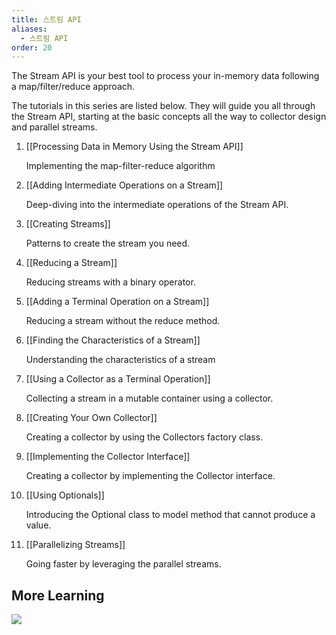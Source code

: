 ```yaml
---
title: 스트림 API
aliases:
  - 스트림 API
order: 20
---
```

The Stream API is your best tool to process your in-memory data following a map/filter/reduce approach.

The tutorials in this series are listed below. They will guide you all through the Stream API, starting at the basic concepts all the way to collector design and parallel streams.

  

1. [[Processing Data in Memory Using the Stream API]]  
    
    Implementing the map-filter-reduce algorithm
    
2. [[Adding Intermediate Operations on a Stream]]  
    
    Deep-diving into the intermediate operations of the Stream API.
    
3. [[Creating Streams]]  
    
    Patterns to create the stream you need.
    
4. [[Reducing a Stream]]  
    
    Reducing streams with a binary operator.
    
5. [[Adding a Terminal Operation on a Stream]]  
    
    Reducing a stream without the reduce method.
    
6. [[Finding the Characteristics of a Stream]]  
    
    Understanding the characteristics of a stream
    
7. [[Using a Collector as a Terminal Operation]]  
    
    Collecting a stream in a mutable container using a collector.
    
8. [[Creating Your Own Collector]]  
    
    Creating a collector by using the Collectors factory class.
    
9. [[Implementing the Collector Interface]]  
    
    Creating a collector by implementing the Collector interface.
    
10. [[Using Optionals]]  
    
    Introducing the Optional class to model method that cannot produce a value.
    
11. [[Parallelizing Streams]]  
    
    Going faster by leveraging the parallel streams.
    

  
  

## More Learning
![](https://youtu.be/xgHGpsubL5M)